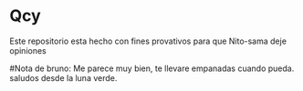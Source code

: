 # Qcy
Este repositorio esta hecho con fines provativos para que Nito-sama deje opiniones

#Nota de bruno:
Me parece muy bien, te llevare empanadas cuando pueda.
saludos desde la luna verde.
